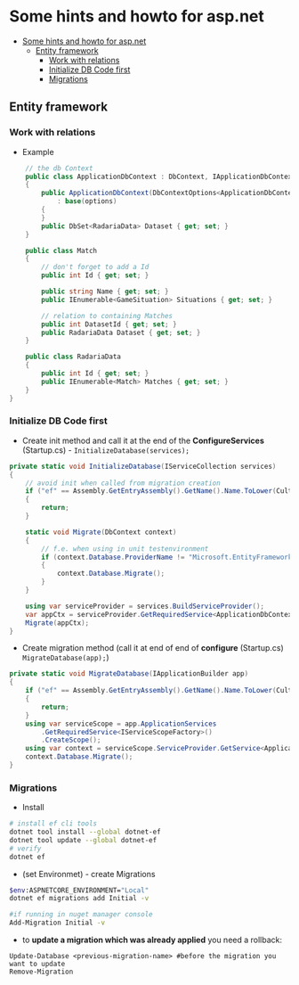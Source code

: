 # Some hints and howto for asp.net

- [Some hints and howto for asp.net](#some-hints-and-howto-for-aspnet)
  - [Entity framework](#entity-framework)
    - [Work with relations](#work-with-relations)
    - [Initialize DB Code first](#initialize-db-code-first)
    - [Migrations](#migrations)

## Entity framework

### Work with relations

* Example
```c#
    // the db Context 
    public class ApplicationDbContext : DbContext, IApplicationDbContext
    {
        public ApplicationDbContext(DbContextOptions<ApplicationDbContext> options)
            : base(options)
        {
        }
        public DbSet<RadariaData> Dataset { get; set; }
    }

    public class Match
    {
        // don't forget to add a Id
        public int Id { get; set; }

        public string Name { get; set; }
        public IEnumerable<GameSituation> Situations { get; set; }

        // relation to containing Matches
        public int DatasetId { get; set; }
        public RadariaData Dataset { get; set; }
    }

    public class RadariaData
    {
        public int Id { get; set; }
        public IEnumerable<Match> Matches { get; set; }
    }
}
```

### Initialize DB Code first

* Create init method and call it at the end of the **ConfigureServices** (Startup.cs) -  `InitializeDatabase(services);`
```c#
private static void InitializeDatabase(IServiceCollection services)
{
    // avoid init when called from migration creation
    if ("ef" == Assembly.GetEntryAssembly().GetName().Name.ToLower(CultureInfo.InvariantCulture))
    {
        return;
    }

    static void Migrate(DbContext context)
    {
        // f.e. when using in unit testenvironment
        if (context.Database.ProviderName != "Microsoft.EntityFrameworkCore.InMemory")
        {
            context.Database.Migrate();
        }
    }

    using var serviceProvider = services.BuildServiceProvider();
    var appCtx = serviceProvider.GetRequiredService<ApplicationDbContext>();
    Migrate(appCtx);
}
```
* Create migration method (call it at end of end of **configure** (Startup.cs)  `MigrateDatabase(app);`)
``` c#
private static void MigrateDatabase(IApplicationBuilder app)
{
    if ("ef" == Assembly.GetEntryAssembly().GetName().Name.ToLower(CultureInfo.InvariantCulture))
    {
        return;
    }
    using var serviceScope = app.ApplicationServices
        .GetRequiredService<IServiceScopeFactory>()
        .CreateScope();
    using var context = serviceScope.ServiceProvider.GetService<ApplicationDbContext>();
    context.Database.Migrate();
}
```

### Migrations

* Install
``` bash
# install ef cli tools
dotnet tool install --global dotnet-ef
dotnet tool update --global dotnet-ef
# verify
dotnet ef
```
* (set Environmet) - create Migrations
``` bash
$env:ASPNETCORE_ENVIRONMENT="Local"
dotnet ef migrations add Initial -v

#if running in nuget manager console
Add-Migration Initial -v
```
* to **update a migration which was already applied** you need a rollback:
```
Update-Database <previous-migration-name> #before the migration you want to update
Remove-Migration
```
